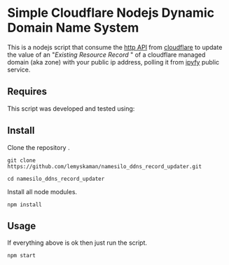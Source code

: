 # Simple Cloudflare Nodejs Dynamic Domain Name System

This is a nodejs script that consume the [http API](https://api.cloudflare.com/) from [cloudflare](https://www.cloudflare.com/) to update the value of  an  "_Existing Resource Record_ " of a cloudflare managed domain (aka zone) with your public ip address, polling it from [ipyfy](https://www.ipify.org) public service. 

## Requires

This script was developed and tested using:


## Install


Clone the repository .
```
git clone https://github.com/lemyskaman/namesilo_ddns_record_updater.git

cd namesilo_ddns_record_updater
```

Install all node modules.
```
npm install 
```


## Usage

If everything above is ok then just run the script.
```
npm start 
```
